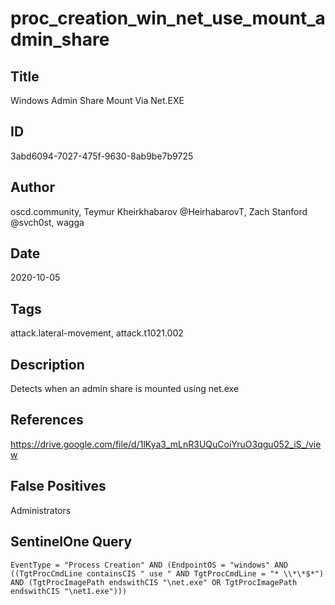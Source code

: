 # proc_creation_win_net_use_mount_admin_share

## Title
Windows Admin Share Mount Via Net.EXE

## ID
3abd6094-7027-475f-9630-8ab9be7b9725

## Author
oscd.community, Teymur Kheirkhabarov @HeirhabarovT, Zach Stanford @svch0st, wagga

## Date
2020-10-05

## Tags
attack.lateral-movement, attack.t1021.002

## Description
Detects when an admin share is mounted using net.exe

## References
https://drive.google.com/file/d/1lKya3_mLnR3UQuCoiYruO3qgu052_iS_/view

## False Positives
Administrators

## SentinelOne Query
```
EventType = "Process Creation" AND (EndpointOS = "windows" AND ((TgtProcCmdLine containsCIS " use " AND TgtProcCmdLine = "* \\*\*$*") AND (TgtProcImagePath endswithCIS "\net.exe" OR TgtProcImagePath endswithCIS "\net1.exe")))

```